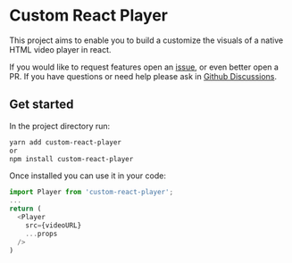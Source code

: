 # Custom React Player

This project aims to enable you to build a customize the visuals of a native HTML video player in react.

If you would like to request features open an [issue](https://test.com), or even better open a PR. If you have questions or need help please ask in [Github Discussions]().

## Get started

In the project directory run:

```bash
yarn add custom-react-player
or
npm install custom-react-player
```

Once installed you can use it in your code:

```javascript
import Player from 'custom-react-player';
...
return (
  <Player
    src={videoURL}
    ...props
  />
)

```
